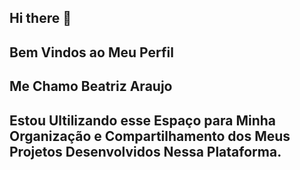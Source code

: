 ## Hi there 👋
## Bem Vindos ao Meu Perfil
## Me Chamo Beatriz Araujo
## Estou Ultilizando esse Espaço para Minha Organização e Compartilhamento dos Meus Projetos Desenvolvidos Nessa Plataforma.
<!--
**biaaraujoo/biaaraujoo** is a ✨ _special_ ✨ repository because its `README.md` (this file) appears on your GitHub profile.

Here are some ideas to get you started:

- 🔭 I’m currently working on ...
- 🌱 I’m currently learning ...
- 👯 I’m looking to collaborate on ...
- 🤔 I’m looking for help with ...
- 💬 Ask me about ...
- 📫 How to reach me: ...
- 😄 Pronouns: ...
- ⚡ Fun fact: ...
-->
